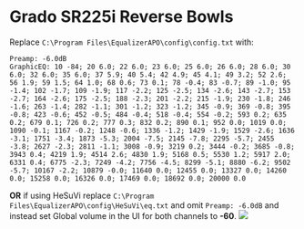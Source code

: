 # Grado SR225i Reverse Bowls
Replace `C:\Program Files\EqualizerAPO\config\config.txt` with:
```
Preamp: -6.0dB
GraphicEQ: 10 -84; 20 6.0; 22 6.0; 23 6.0; 25 6.0; 26 6.0; 28 6.0; 30 6.0; 32 6.0; 35 6.0; 37 5.9; 40 5.4; 42 4.9; 45 4.1; 49 3.2; 52 2.6; 56 1.9; 59 1.5; 64 1.0; 68 0.6; 73 0.1; 78 -0.4; 83 -0.7; 89 -1.0; 95 -1.4; 102 -1.7; 109 -1.9; 117 -2.2; 125 -2.5; 134 -2.6; 143 -2.7; 153 -2.7; 164 -2.6; 175 -2.5; 188 -2.3; 201 -2.2; 215 -1.9; 230 -1.8; 246 -1.6; 263 -1.4; 282 -1.1; 301 -1.2; 323 -1.2; 345 -0.9; 369 -0.8; 395 -0.8; 423 -0.6; 452 -0.5; 484 -0.4; 518 -0.4; 554 -0.2; 593 0.2; 635 0.2; 679 0.1; 726 0.2; 777 0.3; 832 0.2; 890 0.1; 952 0.0; 1019 0.0; 1090 -0.1; 1167 -0.2; 1248 -0.6; 1336 -1.2; 1429 -1.9; 1529 -2.6; 1636 -3.1; 1751 -3.4; 1873 -5.3; 2004 -7.5; 2145 -7.8; 2295 -5.7; 2455 -3.8; 2627 -2.3; 2811 -1.1; 3008 -0.9; 3219 0.2; 3444 -0.2; 3685 -0.8; 3943 0.4; 4219 1.9; 4514 2.6; 4830 1.9; 5168 0.5; 5530 1.2; 5917 2.0; 6331 0.4; 6775 -2.3; 7249 -4.2; 7756 -4.5; 8299 -5.1; 8880 -6.2; 9502 -5.7; 10167 -2.2; 10879 -0.0; 11640 0.0; 12455 0.0; 13327 0.0; 14260 0.0; 15258 0.0; 16326 0.0; 17469 0.0; 18692 0.0; 20000 0.0
```
**OR** if using HeSuVi replace `C:\Program Files\EqualizerAPO\config\HeSuVi\eq.txt` and omit `Preamp: -6.0dB` and instead set Global volume in the UI for both channels to **-60**.
![](https://raw.githubusercontent.com/jaakkopasanen/AutoEq/master/results/SBAF-Serious/innerfidelity/onear/Grado%20SR225i%20Reverse%20Bowls/Grado%20SR225i%20Reverse%20Bowls.png)